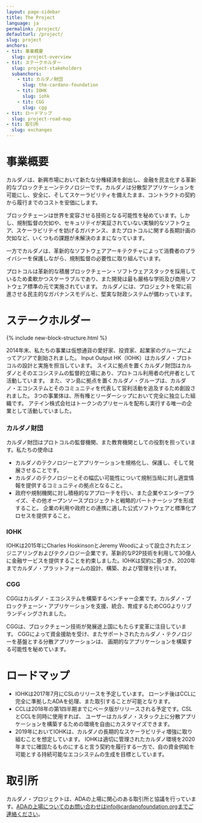 ```yaml
---
layout: page-sidebar
title: The Project
language: ja
permalink: /project/
defaulturl: /project/
slug: project
anchors:
- tit: 事業概要
  slug: project-overview
- tit: ステークホルダー
  slug: project-stakeholders
  subanchors:
    - tit: カルダノ財団
      slug: the-cardano-foundation
    - tit: IOHK
      slug: iohk
    - tit: CGG
      slug: cgg
- tit: ロードマップ
  slug: project-road-map
- tit: 取引所
  slug: exchanges
---
```

<h1 id="project-overview">事業概要</h1>

カルダノは、新興市場において新たな分権経済を創出し、金融を民主化する革新的なブロックチェーンテクノロジーです。カルダノは分散型アプリケーションを可能にし、安全に、そしてスケーラビリティを備えたまま、コントラクトの契約から履行までのコストを安価にします。

ブロックチェーンは世界を変容させる技術となる可能性を秘めています。しかし、規制監督の欠如や、セキュリテイが実証されていない実験的なソフトウェア、スケーラビリテイを妨げるガバナンス、またプロトコルに関する長期計画の欠如など、いくつもの課題が未解決のままになっています。

一方でカルダノは、革新的なソフトウェアアーキテクチャによって消費者のプライバシーを保護しながら、規制監督の必要性に取り組んでいます。

プロトコルは革新的な積層ブロックチェーン・ソフトウェアスタックを採用しているため柔軟かつスケーラブルであり、また開発は最も厳格な学術及び商用ソフトウェア標準の元で実施されています。
カルダノには、プロジェクトを常に前進させる民主的なガバナンスモデルと、堅実な財政システムが備わっています。

<h1 id="project-stakeholders">ステークホルダー</h1>

{% include new-block-structure.html %}

2014年末、私たちの事業は仮想通貨の愛好家、投資家、起業家のグループによってアジアで創始されました。 Input Output HK（IOHK）はカルダノ・プロトコルの設計と実施を担当しています。 
スイスに拠点を置くカルダノ財団はカルダノとそのエコシステムの監督的立場にあり、プロトコル利用者の代弁者として活動しています。 また、マン島に拠点を置くカルダノ・グループは、カルダノ・エコシステムとそのコミュニティを代表して営利活動を追及するため創設されました。 3つの事業体は、所有権とリーダーシップにおいて完全に独立した組織です。 アテイン株式会社はトークンのプリセールを配布し実行する唯一の企業として活動していました。

<h3 id="the-cardano-foundation">カルダノ財団</h3>

カルダノ財団はプロトコルの監督機関、また教育機関としての役割を担っています。私たちの使命は

* カルダノのテクノロジーとアプリケーションを規格化し、保護し、そして発展させることです。
* カルダノのテクノロジーとその幅広い可能性について規制当局に対し適宜情報を提供するコミュニティの拠点となること。
* 政府や規制機関に対し積極的なアプローチを行い、また企業やエンタープライズ、その他オープンソースプロジェクトと戦略的パートナーシップを形成すること。 企業の利用や政府との連携に適した公式ソフトウェアと標準化プロセスを提供すること。

<h3 id="iohk">IOHK</h3>

IOHKは2015年にCharles HoskinsonとJeremy Woodによって設立されたエンジニアリングおよびテクノロジー企業です。革新的なP2P技術を利用して30億人に金融サービスを提供することを約束しました。IOHKは契約に基づき、2020年までカルダノ・プラットフォームの設計、構築、および管理を行います。

<h3 id="cgg">CGG</h3>

CGGはカルダノ・エコシステムを構築するベンチャー企業です。カルダノ・ブロックチェーン・アプリケーションを支援、統合、育成するためCGGよりリブランディングされました。

CGGは、ブロックチェーン技術が発展途上国にもたらす変革に注目しています。
CGGによって資金援助を受け、またサポートされたカルダノ・テクノロジーを基盤とする分散アプリケーションは、
画期的なアプリケーションを構築する可能性を秘めています。

<h1 id="project-road-map">ロードマップ</h1>

* IOHKは2017年7月にCSLのリリースを予定しています。 ローンチ後はCCLに完全に準拠したADAを処理、また取引することが可能となります。
* CCLは2018年の第1四半期までにベータ版がリリースされる予定です。CSLとCCLを同時に使用すれば、 ユーザーはカルダノ・スタック上に分散アプリケーションを構築するための環境を自由にカスタマイズできます。
* 2019年においてIOHKは、カルダノの長期的なスケーラビリティ増強に取り組むことを想定しています。 IOHKは適切に管理されたカルダノ環境を2020年までに確固たるものにすると言う契約を履行する一方で、自の資金供給を可能とする持続可能なエコシステムの生成を目標としています。

<h1 id="exchanges">取引所</h1>

カルダノ・プロジェクトは、ADAの上場に関心のある取引所と協議を行っています。ADAの上場についてのお問い合わせはinfo@cardanofoundation.orgまでご連絡ください。

